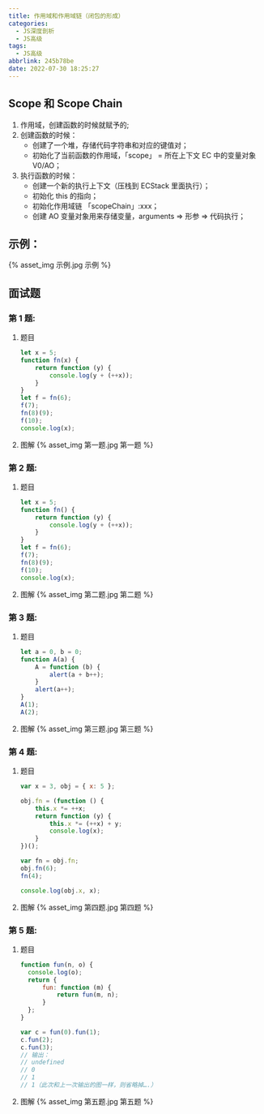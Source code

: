 ```yaml
---
title: 作用域和作用域链（闭包的形成）
categories:
  - JS深度剖析
  - JS高级
tags:
  - JS高级
abbrlink: 245b78be
date: 2022-07-30 18:25:27
---
```


## Scope 和 Scope Chain
1. 作用域，创建函数的时候就赋予的;
2. 创建函数的时候：
    - 创建了一个堆，存储代码字符串和对应的键值对；
    - 初始化了当前函数的作用域，「scope」 = 所在上下文 EC 中的变量对象 V0/AO；
3. 执行函数的时候：
    - 创建一个新的执行上下文（压栈到 ECStack 里面执行）；
    - 初始化 this 的指向；
    - 初始化作用域链 「scopeChain」:xxx；
    - 创建 AO 变量对象用来存储变量，arguments => 形参 => 代码执行；

## 示例：
{% asset_img 示例.jpg 示例 %}

## 面试题

### 第 1 题:
1. 题目
    ```js
    let x = 5;
    function fn(x) {
        return function (y) {
            console.log(y + (++x));
        }
    }
    let f = fn(6);
    f(7);
    fn(8)(9);
    f(10);
    console.log(x);
    ```
2. 图解
    {% asset_img 第一题.jpg 第一题 %}

### 第 2 题:
1. 题目
    ```js
    let x = 5;
    function fn() {
        return function (y) {
            console.log(y + (++x));
        }
    }
    let f = fn(6);
    f(7);
    fn(8)(9);
    f(10);
    console.log(x);
    ```
2. 图解
    {% asset_img 第二题.jpg 第二题 %}

### 第 3 题:
1. 题目
    ```js
    let a = 0, b = 0;
    function A(a) {
        A = function (b) {
            alert(a + b++);
        }
        alert(a++);
    }
    A(1);
    A(2);
    ```
2. 图解
    {% asset_img 第三题.jpg 第三题 %}

### 第 4 题:
1. 题目
    ```js
    var x = 3, obj = { x: 5 };
	
    obj.fn = (function () {
        this.x *= ++x;
        return function (y) {
            this.x *= (++x) + y;
            console.log(x);
        }
    })();
    
    var fn = obj.fn;
    obj.fn(6);
    fn(4);
    
    console.log(obj.x, x);
    ```
2. 图解
    {% asset_img 第四题.jpg 第四题 %}

### 第 5 题:
1. 题目
    ```js
    function fun(n, o) {
      console.log(o);
      return {
          fun: function (m) {
              return fun(m, n);
          }
      };
    }
	
    var c = fun(0).fun(1);
    c.fun(2);
    c.fun(3);
    // 输出：
    // undefined
    // 0
    // 1
    // 1（此次和上一次输出的图一样，则省略掉….）
    ```
2. 图解
    {% asset_img 第五题.jpg 第五题 %}
